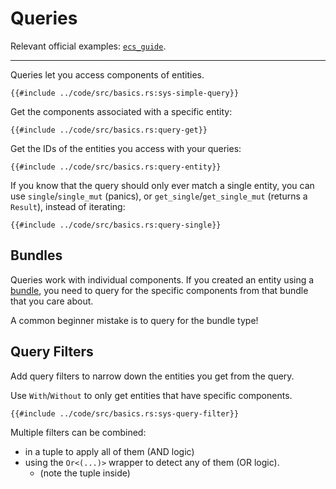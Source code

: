 # Queries

Relevant official examples:
[`ecs_guide`](https://github.com/bevyengine/bevy/blob/latest/examples/ecs/ecs_guide.rs).

---

Queries let you access components of entities.

```rust,no_run,noplayground
{{#include ../code/src/basics.rs:sys-simple-query}}
```

Get the components associated with a specific entity:

```rust,no_run,noplayground
{{#include ../code/src/basics.rs:query-get}}
```

Get the IDs of the entities you access with your queries:

```rust,no_run,noplayground
{{#include ../code/src/basics.rs:query-entity}}
```

If you know that the query should only ever match a single entity, you can
use `single`/`single_mut` (panics), or `get_single`/`get_single_mut` (returns a `Result`), instead of iterating:

```rust,no_run,noplayground
{{#include ../code/src/basics.rs:query-single}}
```

## Bundles

Queries work with individual components. If you created an entity using a
[bundle](./ec.md#component-bundles), you need to query for the specific
components from that bundle that you care about.

A common beginner mistake is to query for the bundle type!

## Query Filters

Add query filters to narrow down the entities you get from the query.

Use `With`/`Without` to only get entities that have specific components.

```rust,no_run,noplayground
{{#include ../code/src/basics.rs:sys-query-filter}}
```

Multiple filters can be combined:
 - in a tuple to apply all of them (AND logic)
 - using the `Or<(...)>` wrapper to detect any of them (OR logic).
   - (note the tuple inside)

